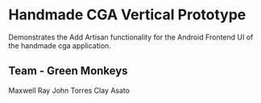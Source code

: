 # Handmade CGA Vertical Prototype
Demonstrates the Add Artisan functionality for the Android Frontend UI of the handmade cga application.


## Team - Green Monkeys
Maxwell Ray
John Torres
Clay Asato

